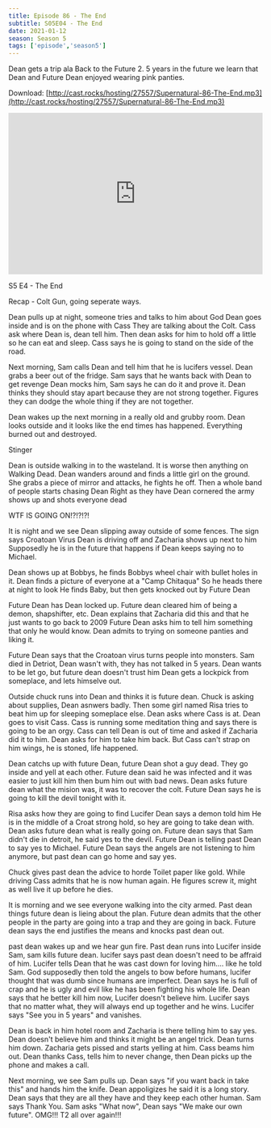 ```yaml
---
title: Episode 86 - The End
subtitle: S05E04 - The End
date: 2021-01-12
season: Season 5
tags: ['episode','season5']
---
```


Dean gets a trip ala Back to the Future 2. 5 years in the future we learn that Dean and Future Dean enjoyed wearing pink panties.

  Download: [http://cast.rocks/hosting/27557/Supernatural-86-The-End.mp3](http://cast.rocks/hosting/27557/Supernatural-86-The-End.mp3)

<iframe src="https://cast.rocks/player/27557/Supernatural-86-The-End.mp3?episodeTitle=Episode%2086%20-%20The%20End&podcastTitle=Couple%20of%20Idjits&episodeDate=January%2012th%2C%202021&imageURL=https%3A%2F%2Fcast.rocks%2Fhosting%2F27557%2Ffeeds%2FCAURZ.jpg" style="border: none; min-height: 265px; max-height: 320px; max-width: 558px; min-width: 270px; width: 100%; height: 100%;" scrollbars="no"></iframe>

S5 E4 - The End

Recap - Colt Gun, going seperate ways.

Dean pulls up at night, someone tries and talks to him about God
Dean goes inside and is on the phone with Cass
They are talking about the Colt.
Cass ask where Dean is, dean tell him.
Then dean asks for him to hold off a little so he can eat and sleep.
Cass says he is going to stand on the side of the road.

Next morning, Sam calls Dean and tell him that he is lucifers vessel.
Dean grabs a beer out of the fridge.
Sam says that he wants back with Dean to get revenge
Dean mocks him, Sam says he can do it and prove it.
Dean thinks they should stay apart because they are not strong together.
Figures they can dodge the whole thing if they are not together.

Dean wakes up the next morning in a really old and grubby room.
Dean looks outside and it looks like the end times has happened.  Everything burned out and destroyed.

Stinger

Dean is outside walking in to the wasteland.  It is worse then anything on Walking Dead.
Dean wanders around and finds a little girl on the ground.
She grabs a piece of mirror and attacks, he fights he off.
Then a whole band of people starts chasing Dean 
Right as they have Dean cornered the army shows up and shots everyone dead

WTF IS GOING ON!?!?!?!

It is night and we see Dean slipping away outside of some fences.
The sign says Croatoan Virus 
Dean is driving off and Zacharia shows up next to him
Supposedly he is in the future that happens if Dean keeps saying no to Michael.

Dean shows up at Bobbys, he finds Bobbys wheel chair with bullet holes in it.
Dean finds a picture of everyone at a "Camp Chitaqua"
So he heads there at night to look 
He finds Baby, but then gets knocked out by Future Dean

Future Dean has Dean locked up.
Future dean cleared him of being a demon, shapshifter, etc.
Dean explains that Zacharia did this and that he just wants to go back to 2009
Future Dean asks him to tell him something that only he would know.
Dean admits to trying on someone panties and liking it.

Future Dean says that the Croatoan virus turns people into monsters.
Sam died in Detriot, Dean wasn't with, they has not talked in 5 years.
Dean wants to be let go, but future dean doesn't trust him
Dean gets a lockpick from someplace, and lets himselve out.

Outside chuck runs into Dean and thinks it is future dean.
Chuck is asking about supplies, Dean asnwers badly.
Then some girl named Risa tries to beat him up for sleeping someplace else.
Dean asks where Cass is at.
Dean goes to visit Cass.
Cass is running some meditation thing and says there is going to be an orgy.
Cass can tell Dean is out of time and asked if Zacharia did it to him.
Dean asks for him to take him back.
But Cass can't strap on him wings, he is stoned, life happened.

Dean catchs up with future Dean, future Dean shot a guy dead.
They go inside and yell at each other.  Future dean said he was infected and it was easier to just kill him then bum him out with bad news.
Dean asks future dean what the mision was, it was to recover the colt.
Future Dean says he is going to kill the devil tonight with it.

Risa asks how they are going to find Lucifer
Dean says a demon told him
He is in the middle of a Croat strong hold, so hey are going to take dean with.
Dean asks future dean what is really going on.
Future dean says that Sam didn't die in detroit, he said yes to the devil.
Future Dean is telling past Dean to say yes to Michael.
Future Dean says the angels are not listening to him anymore, but past dean can go home and say yes.

Chuck gives past dean the advice to horde Toilet paper like gold.
While driving Cass admits that he is now human again. He figures screw it, might as well live it up before he dies.

It is morning and we see everyone walking into the city armed.
Past dean things future dean is lieing about the plan.
Future dean admits that the other people in the party are going into a trap and they are going in back.
Future dean says the end justifies the means and knocks past dean out.

past dean wakes up and we hear gun fire.
Past dean runs into Lucifer inside Sam, sam kills future dean.
lucifer says past dean doesn't need to be affraid of him.
Lucifer tells Dean that he was cast down for loving him.... like he told Sam.
God supposedly then told the angels to bow before humans, lucifer thought that was dumb since humans are imperfect.
Dean says he is full of crap and he is ugly and evil like he has been fighting his whole life.
Dean says that he better kill him now, Lucifer doesn't believe him.
Lucifer says that no matter what, they will always end up together and he wins.
Lucifer says "See you in 5 years" and vanishes.

Dean is back in him hotel room and Zacharia is there telling him to say yes.
Dean doesn't believe him and thinks it might be an angel trick.
Dean turns him down.
Zacharia gets pissed and starts yelling at him.
Cass beams him out.
Dean thanks Cass, tells him to never change, then Dean picks up the phone and makes a call.

Next morning, we see Sam pulls up.
Dean says "if you want back in take this" and hands him the knife.
Dean appoligizes he said it is a long story.
Dean says that they are all they have and they keep each other human.
Sam says Thank You.
Sam asks "What now", Dean says "We make our own future".  OMG!!! T2 all over again!!!
